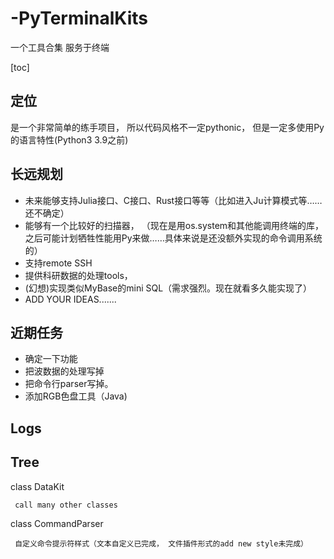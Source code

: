 # -PyTerminalKits
一个工具合集
服务于终端

[toc]

## 定位
是一个非常简单的练手项目， 所以代码风格不一定pythonic， 但是一定多使用Py的语言特性(Python3 3.9之前)

## 长远规划

* 未来能够支持Julia接口、C接口、Rust接口等等（比如进入Ju计算模式等……还不确定）
* 能够有一个比较好的扫描器， （现在是用os.system和其他能调用终端的库， 之后可能计划牺牲性能用Py来做……具体来说是还没额外实现的命令调用系统的）
* 支持remote SSH
* 提供科研数据的处理tools， 
* (幻想)实现类似MyBase的mini SQL（需求强烈。现在就看多久能实现了）
* ADD YOUR IDEAS.......
## 近期任务

* 确定一下功能
* 把波数据的处理写掉
* 把命令行parser写掉。
* 添加RGB色盘工具（Java)

## Logs



## Tree

class DataKit

     call many other classes
     
class CommandParser
     
     自定义命令提示符样式（文本自定义已完成， 文件插件形式的add new style未完成）
     


